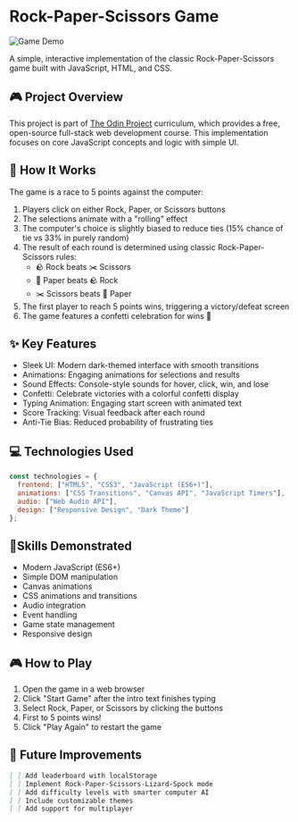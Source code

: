 # Rock-Paper-Scissors Game
![Game Demo](images/demo.gif)

A simple, interactive implementation of the classic Rock-Paper-Scissors game built with JavaScript, HTML, and CSS.

## 🎮 Project Overview

This project is part of [The Odin Project](https://www.theodinproject.com/) curriculum, which provides a free, open-source full-stack web development course. This implementation focuses on core JavaScript concepts and logic with simple UI.

## 🎲 How It Works

The game is a race to 5 points against the computer:

1. Players click on either Rock, Paper, or Scissors buttons
2. The selections animate with a "rolling" effect
3. The computer's choice is slightly biased to reduce ties (15% chance of tie vs 33% in purely random)
4. The result of each round is determined using classic Rock-Paper-Scissors rules:
   - 🪨 Rock beats ✂️ Scissors
   - 📄 Paper beats 🪨 Rock
   - ✂️ Scissors beats 📄 Paper
5. The first player to reach 5 points wins, triggering a victory/defeat screen
6. The game features a confetti celebration for wins 🎉

## ✨ Key Features

- Sleek UI: Modern dark-themed interface with smooth transitions
- Animations: Engaging animations for selections and results
- Sound Effects: Console-style sounds for hover, click, win, and lose
- Confetti: Celebrate victories with a colorful confetti display
- Typing Animation: Engaging start screen with animated text
- Score Tracking: Visual feedback after each round
- Anti-Tie Bias: Reduced probability of frustrating ties

## 💻 Technologies Used
```javascript
const technologies = {
  frontend: ["HTML5", "CSS3", "JavaScript (ES6+)"],
  animations: ["CSS Transitions", "Canvas API", "JavaScript Timers"],
  audio: ["Web Audio API"],
  design: ["Responsive Design", "Dark Theme"]
};
```

## 🎯Skills Demonstrated

- Modern JavaScript (ES6+)
- Simple DOM manipulation
- Canvas animations
- CSS animations and transitions
- Audio integration
- Event handling
- Game state management
- Responsive design

## 🎮 How to Play

1. Open the game in a web browser
2. Click "Start Game" after the intro text finishes typing
3. Select Rock, Paper, or Scissors by clicking the buttons
4. First to 5 points wins!
5. Click "Play Again" to restart the game

## 🚀 Future Improvements

```markdown
[ ] Add leaderboard with localStorage
[ ] Implement Rock-Paper-Scissors-Lizard-Spock mode
[ ] Add difficulty levels with smarter computer AI
[ ] Include customizable themes
[ ] Add support for multiplayer
```
